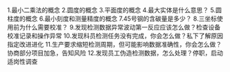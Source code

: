 1.最小二乘法的概念
2.圆度的概念
3.平面度的概念
4.最大实体是什么意思？
5.圆柱度的概念
6.最小刻度和测量精度的概念
7.45号钢的含碳量是多少？
8.三坐标使用前为什么需要校准？
9.发现检测数据异常波动第一反应应该怎么做？检查设备校准记录和操作异常
10.发现科员检测任务没有完成，你会怎么做？私下了解原因指定改进进化
11.生产要求缩短检测周期，但可能影响数据准确性，你会怎么做？协商部分项目加急，告知风险
12.发现员工伪造检测数据，怎么处理？停职，启动适岗性调查